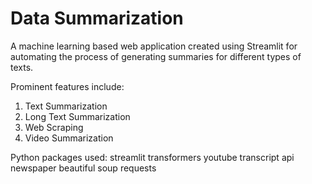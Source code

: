 # Data Summarization

A machine learning based web application created using Streamlit for automating the process of generating summaries for different types of texts.

Prominent features include:
1. Text Summarization
2. Long Text Summarization
3. Web Scraping
4. Video Summarization


Python packages used:
streamlit
transformers
youtube transcript api
newspaper
beautiful soup
requests
